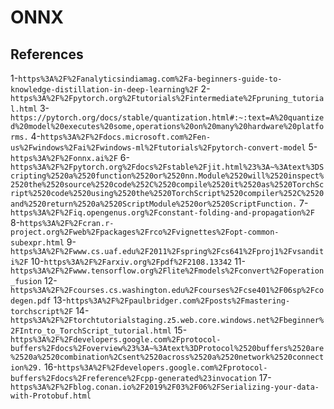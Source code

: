 # ONNX
## References 
1-```https%3A%2F%2Fanalyticsindiamag.com%2Fa-beginners-guide-to-knowledge-distillation-in-deep-learning%2F```
2-```https%3A%2F%2Fpytorch.org%2Ftutorials%2Fintermediate%2Fpruning_tutorial.html```
3-```https://pytorch.org/docs/stable/quantization.html#:~:text=A%20quantized%20model%20executes%20some,operations%20on%20many%20hardware%20platforms.```
4-```https%3A%2F%2Fdocs.microsoft.com%2Fen-us%2Fwindows%2Fai%2Fwindows-ml%2Ftutorials%2Fpytorch-convert-model```
5-```https%3A%2F%2Fonnx.ai%2F```
6-```https%3A%2F%2Fpytorch.org%2Fdocs%2Fstable%2Fjit.html%23%3A~%3Atext%3DScripting%2520a%2520function%2520or%2520nn.Module%2520will%2520inspect%2520the%2520source%2520code%252C%2520compile%2520it%2520as%2520TorchScript%2520code%2520using%2520the%2520TorchScript%2520compiler%252C%2520and%2520return%2520a%2520ScriptModule%2520or%2520ScriptFunction.```
7-```https%3A%2F%2Fiq.opengenus.org%2Fconstant-folding-and-propagation%2F```
8-```https%3A%2F%2Fcran.r-project.org%2Fweb%2Fpackages%2Frco%2Fvignettes%2Fopt-common-subexpr.html```
9-```https%3A%2F%2Fwww.cs.uaf.edu%2F2011%2Fspring%2Fcs641%2Fproj1%2Fvsanditi%2F```
10-```https%3A%2F%2Farxiv.org%2Fpdf%2F2108.13342```
11-```https%3A%2F%2Fwww.tensorflow.org%2Flite%2Fmodels%2Fconvert%2Foperation_fusion```
12-```https%3A%2F%2Fcourses.cs.washington.edu%2Fcourses%2Fcse401%2F06sp%2Fcodegen.pdf```
13-```https%3A%2F%2Fpaulbridger.com%2Fposts%2Fmastering-torchscript%2F```
14-```https%3A%2F%2Ftorchtutorialstaging.z5.web.core.windows.net%2Fbeginner%2FIntro_to_TorchScript_tutorial.html```
15-```https%3A%2F%2Fdevelopers.google.com%2Fprotocol-buffers%2Fdocs%2Foverview%23%3A~%3Atext%3DProtocol%2520buffers%2520are%2520a%2520combination%2Csent%2520across%2520a%2520network%2520connection%29.```
16-```https%3A%2F%2Fdevelopers.google.com%2Fprotocol-buffers%2Fdocs%2Freference%2Fcpp-generated%23invocation```
17-```https%3A%2F%2Fblog.conan.io%2F2019%2F03%2F06%2FSerializing-your-data-with-Protobuf.html```
